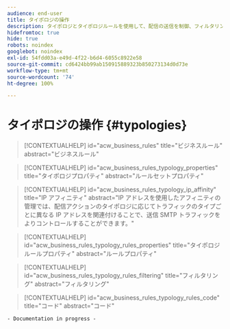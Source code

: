 ```yaml
---
audience: end-user
title: タイポロジの操作
description: タイポロジとタイポロジルールを使用して、配信の送信を制御、フィルタリングおよび監視する方法について説明します。
hidefromtoc: true
hide: true
robots: noindex
googlebot: noindex
exl-id: 54fdd03a-e49d-4f22-b6d4-6055c8922e58
source-git-commit: cd6424bb99ab150915889323b850273134d0d73e
workflow-type: tm+mt
source-wordcount: '74'
ht-degree: 100%

---
```


# タイポロジの操作 {#typologies}

>[!CONTEXTUALHELP]
>id="acw_business_rules"
>title="ビジネスルール"
>abstract="ビジネスルール"

>[!CONTEXTUALHELP]
>id="acw_business_rules_typology_properties"
>title="タイポロジプロパティ"
>abstract="ルールセットプロパティ"

>[!CONTEXTUALHELP]
>id="acw_business_rules_typology_ip_affinity"
>title="IP アフィニティ"
>abstract="IP アドレスを使用したアフィニティの管理では、配信アクションのタイポロジに応じてトラフィックのタイプごとに異なる IP アドレスを関連付けることで、送信 SMTP トラフィックをよりコントロールすることができます。"

>[!CONTEXTUALHELP]
>id="acw_business_rules_typology_rules_properties"
>title="タイポロジルールプロパティ"
>abstract="ルールプロパティ"

>[!CONTEXTUALHELP]
>id="acw_business_rules_typology_rules_filtering"
>title="フィルタリング"
>abstract="フィルタリング"

>[!CONTEXTUALHELP]
>id="acw_business_rules_typology_rules_code"
>title="コード"
>abstract="コード"

`- Documentation in progress -`
